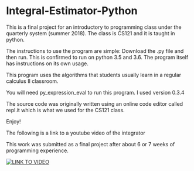 # Integral-Estimator-Python

This is a final project for an introductory to programming class under the quarterly system (summer 2018). The class is CS121 and it is taught in python. 

The instructions to use the program are simple: Download the .py file and then run. This is confirmed to run on python 3.5 and 3.6. The program itself has instructions on its own usage.

This program uses the algorithms that students usually learn in a regular calculus II classroom.

You will need py_expression_eval to run this program. I used version 0.3.4

The source code was originally written using an online code editor called repl.it which is what we used for the CS121 class. 

Enjoy!

The following is a link to a youtube video of the integrator

This work was submitted as a final project after about 6 or 7 weeks of programming experience.

[![LINK TO VIDEO](https://i.ytimg.com/vi/fyCEGyS0wiY/hqdefault.jpg)](https://youtu.be/fyCEGyS0wiY)

